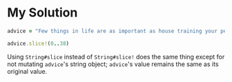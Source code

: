 # My Solution

```ruby
advice = "Few things in life are as important as house training your pet dinosaur."

advice.slice!(0..38)
```

Using `String#slice` instead of `String#slice!` does the same thing except for not mutating `advice`'s string object; `advice`'s value remains the same as its original value.
